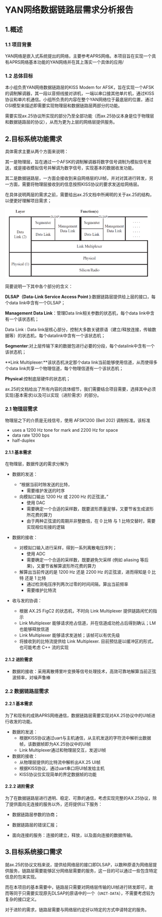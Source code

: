 # YAN网络数据链路层需求分析报告

## 1.概述

### 1.1 项目背景

YAN网络是嵌入式系统提出的网络，主要参考APRS网络。本项目旨在实现一个具有APRS网络基本功能的YAN网络并在其上落实一个具体的应用/



### 1.2 总体目标

本小组负责YAN网络数据链路层的KISS Modem for AFSK，旨在实现一个AFSK的调制解调器，其一段以音频线接对讲机，一端以串口接其他单片机，通过KISS协议和单片机通信。小组所负责的内容在整个YAN网络位于最底层的位置，通过OSI模型来描述即需要实现物理层和数据链路层两部分的功能。

需要实现ax.25协议所实现的部分乃至全部功能（而ax.25协议本身是位于物理层和数据链路层的协议），从而为更为上层的网络层提供服务。



## 2.目标系统功能需求

具体需求主要从两个方面来说明：

其一是物理层，旨在通过一个AFSK的调制解调器将数字信号调制为模拟信号发送，或是接收模拟信号并解调为数字信号，实现基本的数据收发功能。

其二是数据链路层，一方面会接收到来自网络层的UI帧，并对对其进行转发，另一方面，需要将物理层接收到的信息按照KISS协议的要求发送给网络层。

在具体说明两层的需求之前，需要给出ax.25文档中所阐明的关于ax.25的结构，以便更好理解项目需求；

<img src="./img/1.png" style="zoom:60%;" />

简要说明一下其中各个部分的含义：

**DLSAP（Data-Link Service Access Point )**:数据链路层提供给上层的接口，每个data link中含有一个DLSAP；

**Management Data Link**：管理Data link相关参数的状态机，每个data link中含有一个该状态机；

Data Link : Data link层核心部分，控制大多数关键原语（建立/释放连接，传输数据等）的状态机，每个datalink中含有一个该状态机；

**Segmenter**:对上层传输下来的数据包进行必要的分段，每个datalink中含有一个该状态机；

**Link  Multiplexer:**该状态机决定那个data link当前能够使用信道，从而使得多个data link共享一个物理信道，每个物理信道有一个该状态机；

**Physical**:控制底层硬件的状态机；



ax.25的文档给出了所有内容的具体细节，我们需要结合项目需要，选择其中必须实现(基本需求)以及可以实现（进阶需求）的部分。



### 2.1 物理层需求

物理层之下的介质是无线信号，使用 AFSK1200 (Bell 202) 调制标准。该标准

- uses a 1200 Hz tone for mark and 2200 Hz for space
- data rate 1200 bps
- half-duplex 

#### 2.1.1 基本需求

在物理层，数据传送的需求分解为

- 数据的发送：
  - “根据当前时隙发送的比特，
    - 需要维护发送的时序
  - 向模拟口输出 1200 Hz 或 2200 Hz 的正弦波。”
    - 使用 DAC
    - 需要确定一个合适的采样数，既要波形质量足够，又要节省生成波形所花费的算力
    - 由于两种正弦波的周期并非整数倍，在 0 比特 与 1 比特交替时，需要实现相位衔接的逻辑

- 数据的接收：
  - 对模拟口输入进行采样，得到一系列离散电压序列；
    - 使用 ADC
    - 需要确定一个合适的采样数，既要避免欠采样 (例如 aliasing 等后果)，又要节省解算波形所花费的算力
  - 解算出当前传送的是 1200 Hz 还是 2200 Hz 的正弦波，进而得知是 0 比特 还是 1 比特
    - 通过检测电压序列两次过零的时间间隔，算出当前频率
    - 需要维护比特流

- 收与发的协调：
  - 根据 AX.25 FigC2 的状态机，不时向 Link Multiplexer 提供链路闲忙的指示
  - Link Multiplexer 能够请求抢占信道，并在信道成功抢占后得到确认；LM 也能够释放信道
  - Link Multiplexer 能够请求发送帧；该帧可以有优先级
  - 将接收到的比特流提供给 Link Multiplexer. 目前预估是以缓冲区的形式，也可能考虑 C++ 流的实现

#### 2.1.2 进阶需求

- 数据的接收：采用离散傅里叶变换等信号处理技术，高效可靠地解算当前正弦波频率，对噪声鲁棒

### 2.2 数据链路层需求

#### 2.2.1 基本需求

为了和现有的成熟APRS网络通信，数据链路层需要实现对AX.25协议中的UI帧进行收发的功能。

- 数据的发送：
  - 根据KISS协议通过uart与主机通信，从主机发送的字符流中解析出数据帧，该数据帧即为AX.25协议中的UI帧
  - Link Multiplexer通过和物理层交互，发送UI帧
- 数据的接收：
  - 从物理层提供的比特流中解析出AX.25 UI帧
  - 根据KISS协议，通过uart串口将UI帧发给主机
  - KISS协议仅实现简单的界定数据帧的功能

#### 2.2.2 进阶需求

为了在数据链路层进行透明、稳定、可靠的通信，考虑实现完整的AX.25协议，除了提供面向无连接的服务以外，还将提供以下服务：

- 数据链路层参数的协商；

- 数据链路层的错误汇报；

- 面向连接的服务：连接的建立，释放，以及面向连接的数据传输。

  

## 3.目标系统接口需求

就ax.25的协议文档来说，提供给网络层的接口即DLSAP，以数种原语为网络层提供服务，链路层需要能够区分网络层需要的服务，这一目的可以通过一些包含特定信息的包来实现。

而在本项目的基本需要中，链路层只需要对网络层传输的UI帧进行转发即可，故而等同于只需要实现原先DLSAP的原语中的一个（`UNIT-DATA`），不需要考虑较为复杂的接口定义。

对于进阶的需求，链路层需要与网络层约定好以特定的方式申请特定的服务。